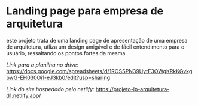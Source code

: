 # Landing page para empresa de arquitetura

este projeto trata de uma landing page de apresentação de uma empresa de arquitetura, utliza um design amigável e de fácil entendimento para o usuário, ressaltando os pontos fortes da mesma.

*Link para a planilha no drive:* https://docs.google.com/spreadsheets/d/1ROSSPN39UytF3OWgKRkKGvkgpwG-EH030Oi1-eJ3kb0/edit?usp=sharing

*Link do site hospedado pelo netlify:* https://projeto-lp-arquitetura-d1.netlify.app/
